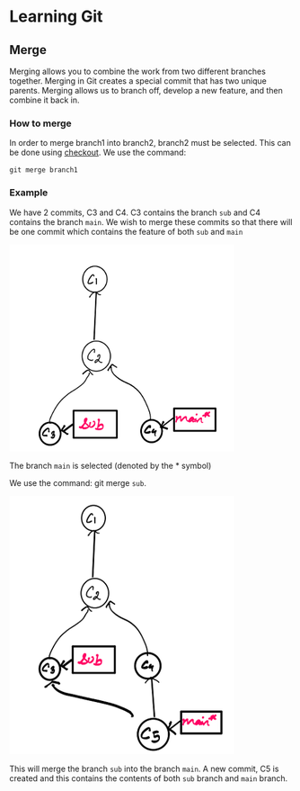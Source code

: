 # Learning Git
## Merge

Merging allows you to combine the work from two different branches together. Merging in Git creates a special commit that has two unique parents. Merging allows us to branch off, develop a new feature, and then combine it back in.

### How to merge 

In order to merge branch1 into branch2, branch2 must be selected. This can be done using [checkout](checkout.md). We use the command:

```
git merge branch1
```

### Example

We have 2 commits, C3 and C4. C3 contains the branch `sub` and C4 contains the branch `main`. We wish to merge these commits so that there will be one commit which contains the feature of both `sub` and `main`

<img src="Screenshots/merge1.PNG" width="400">

The branch `main` is selected (denoted by the * symbol)

We use the command: git merge `sub`. 

<img src="Screenshots/merge2.PNG" width="400">

This will merge the branch `sub` into the branch `main`. A new commit, C5 is created and this contains the contents of both `sub` branch and `main` branch.
